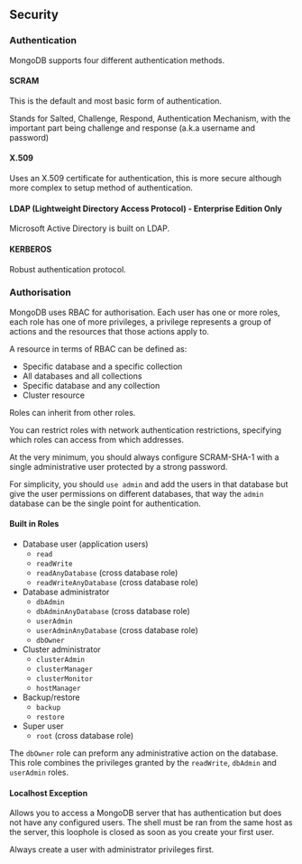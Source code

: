 ## Security

### Authentication

MongoDB supports four different authentication methods.

#### SCRAM

This is the default and most basic form of authentication.

Stands for Salted, Challenge, Respond, Authentication Mechanism, with the important part being challenge and response (a.k.a username and password)

#### X.509

Uses an X.509 certificate for authentication, this is more secure although more complex to setup method of authentication.

#### LDAP (Lightweight Directory Access Protocol) - Enterprise Edition Only

Microsoft Active Directory is built on LDAP.

#### KERBEROS

Robust authentication protocol.

### Authorisation

MongoDB uses RBAC for authorisation. Each user has one or more roles, each role has one of more privileges, a privilege represents a group of actions and the resources that those actions apply to.

A resource in terms of RBAC can be defined as:

- Specific database and a specific collection
- All databases and all collections
- Specific database and any collection
- Cluster resource

Roles can inherit from other roles.

You can restrict roles with network authentication restrictions, specifying which roles can access from which addresses.

At the very minimum, you should always configure SCRAM-SHA-1 with a single administrative user protected by a strong password.

For simplicity, you should `use admin` and add the users in that database but give the user permissions on different databases, that way the `admin` database can be the single point for authentication.

#### Built in Roles

- Database user (application users)
  - `read`
  - `readWrite`
  - `readAnyDatabase` (cross database role)
  - `readWriteAnyDatabase` (cross database role)
- Database administrator
  - `dbAdmin`
  - `dbAdminAnyDatabase` (cross database role)
  - `userAdmin`
  - `userAdminAnyDatabase` (cross database role)
  - `dbOwner`
- Cluster administrator
  - `clusterAdmin`
  - `clusterManager`
  - `clusterMonitor`
  - `hostManager`
- Backup/restore
  - `backup`
  - `restore`
- Super user
  - `root` (cross database role)

The `dbOwner` role can preform any administrative action on the database. This role combines the privileges granted by the `readWrite`, `dbAdmin` and `userAdmin` roles.

#### Localhost Exception

Allows you to access a MongoDB server that has authentication but does not have any configured users. The shell must be ran from the same host as the server, this loophole is closed as soon as you create your first user.

Always create a user with administrator privileges first.
